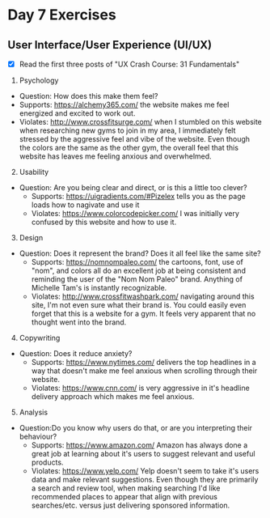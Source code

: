 # Day 7 Exercises

## User Interface/User Experience (UI/UX)
- [x] Read the first three posts of "UX Crash Course: 31 Fundamentals"

1) Psychology
 * Question: How does this make them feel?
  * Supports: https://alchemy365.com/ the website makes me feel energized and excited to work out.
  * Violates: http://www.crossfitsurge.com/ when I stumbled on this website when researching new gyms to join in my area, I immediately felt stressed by the aggressive feel and vibe of the website. Even though the colors are the same as the other gym, the overall feel that this website has leaves me feeling anxious and overwhelmed.

2) Usability
  * Question: Are you being clear and direct, or is this a little too clever?
    * Supports: https://uigradients.com/#Pizelex tells you as the page loads how to nagivate and use it
    * Violates: https://www.colorcodepicker.com/ I was initially very confused by this website and how to use it.

3) Design
  * Question: Does it represent the brand? Does it all feel like the same site?
    * Supports: https://nomnompaleo.com/ the cartoons, font, use of "nom", and colors all do an excellent job at being consistent and reminding the user of the "Nom Nom Paleo" brand. Anything of Michelle Tam's is instantly recognizable.
    * Violates: http://www.crossfitwashpark.com/ navigating around this site, I'm not even sure what their brand is. You could easily even forget that this is a website for a gym. It feels very apparent that no thought went into the brand.


4) Copywriting
  * Question: Does it reduce anxiety?
    * Supports: https://www.nytimes.com/ delivers the top headlines in a way that doesn't make me feel anxious when scrolling through their website.
    * Violates: https://www.cnn.com/ is very aggressive in it's headline delivery approach which makes me feel anxious.


5) Analysis
  * Question:Do you know why users do that, or are you interpreting their behaviour?
    * Supports: https://www.amazon.com/ Amazon has always done a great job at learning about it's users to suggest relevant and useful products.  
    * Violates: https://www.yelp.com/ Yelp doesn't seem to take it's users data and make relevant suggestions. Even though they are primarily a search and review tool, when making searching I'd like recommended places to appear that align with previous searches/etc. versus just delivering sponsored information.
